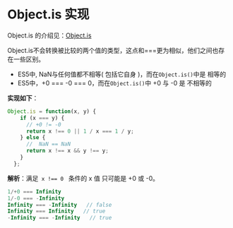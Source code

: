# Object.is 实现

Object.is 的介绍见：[Object.is](https://github.com/1194964459/FE-Interview-Notebook/blob/main/JS/%E5%AF%B9%E8%B1%A1_%E7%B1%BB_%E9%9D%A2%E5%90%91%E5%AF%B9%E8%B1%A1/1.0_%E5%AF%B9%E8%B1%A1%E5%9F%BA%E6%9C%AC%E4%BB%8B%E7%BB%8D.md)

Object.is不会转换被比较的两个值的类型，这点和===更为相似，他们之间也存在一些区别。
* ES5中, NaN与任何值都不相等( 包括它自身 )，而在<code>Object.is()</code>中是 相等的
* ES5中，+0 === -0 === 0，而在<code>Object.is()</code>中 +0 与 -0 是 不相等的

**实现如下**：

```js
Object.is = function(x, y) {
    if (x === y) { 
      // +0 != -0
      return x !== 0 || 1 / x === 1 / y; 
    } else {
      //  NaN == NaN
      return x !== x && y !== y;
    }
  };
```
**解析**：满足<code> x !== 0 </code> 条件的 x 值 只可能是 +0 或 -0。
```js
1/+0 === Infinity 
1/-0 === -Infinity
Infinity === -Infinity   // false
Infinity === Infinity   // true
-Infinity === -Infinity   // true
```
